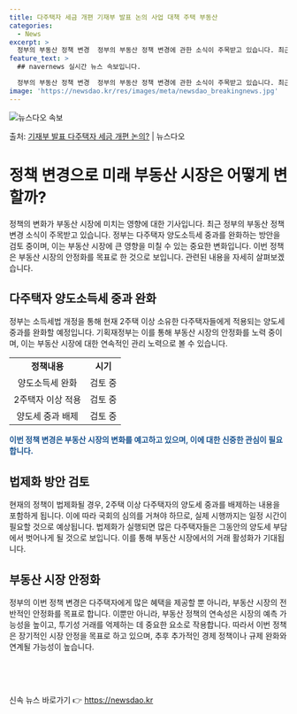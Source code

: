 ```yaml
---
title: 다주택자 세금 개편 기재부 발표 논의 사업 대책 주택 부동산
categories:
  - News
excerpt: >
  정부의 부동산 정책 변경  정부의 부동산 정책 변경에 관한 소식이 주목받고 있습니다. 최근 정부는 다주택자 …
feature_text: >
  ## navernews 실시간 뉴스 속보입니다.

  정부의 부동산 정책 변경  정부의 부동산 정책 변경에 관한 소식이 주목받고 있습니다. 최근 정부는 다주택자 …
image: 'https://newsdao.kr/res/images/meta/newsdao_breakingnews.jpg'
---
```


![뉴스다오 속보](https://newsdao.kr/res/images/meta/newsdao_breakingnews.jpg)

<p>출처: <a href="https://newsdao.kr/4043" rel="dofollow">기재부 발표 다주택자 세금 개편 논의?</a> | 뉴스다오</p>

<h1>정책 변경으로 미래 부동산 시장은 어떻게 변할까?</h1>
<p data-ke-size="size16">정책의 변화가 부동산 시장에 미치는 영향에 대한 기사입니다. 최근 정부의 부동산 정책 변경 소식이 주목받고 있습니다. 정부는 다주택자 양도소득세 중과를 완화하는 방안을 검토 중이며, 이는 부동산 시장에 큰 영향을 미칠 수 있는 중요한 변화입니다. 이번 정책은 부동산 시장의 안정화를 목표로 한 것으로 보입니다. 관련된 내용을 자세히 살펴보겠습니다.</p>

<h2>다주택자 양도소득세 중과 완화</h2>
<p data-ke-size="size16">정부는 소득세법 개정을 통해 현재 2주택 이상 소유한 다주택자들에게 적용되는 양도세 중과를 완화할 예정입니다. 기획재정부는 이를 통해 부동산 시장의 안정화를 노력 중이며, 이는 부동산 시장에 대한 연속적인 관리 노력으로 볼 수 있습니다.</p>

<table>
	<tr>
		<td style="text-align: center; height: 17px;"><b>정책내용</b></td>
		<td style="text-align: center; height: 17px;"><b>시기</b></td>
	</tr>
	<tr>
		<td style="text-align: center; height: 17px;">양도소득세 완화</td>
		<td style="text-align: center; height: 17px;">검토 중</td>
	</tr>
	<tr>
		<td style="text-align: center; height: 17px;">2주택자 이상 적용</td>
		<td style="text-align: center; height: 17px;">검토 중</td>
	</tr>
	<tr>
		<td style="text-align: center; height: 17px;">양도세 중과 배제</td>
		<td style="text-align: center; height: 17px;">검토 중</td>
	</tr>
</table>

<b><span style="color: #1a5490;">이번 정책 변경은 부동산 시장의 변화를 예고하고 있으며, 이에 대한 신중한 관심이 필요합니다.</span></b>

<h2>법제화 방안 검토</h2>
<p data-ke-size="size16">현재의 정책이 법제화될 경우, 2주택 이상 다주택자의 양도세 중과를 배제하는 내용을 포함하게 됩니다. 이에 따라 국회의 심의를 거쳐야 하므로, 실제 시행까지는 일정 시간이 필요할 것으로 예상됩니다. 법제화가 실행되면 많은 다주택자들은 그동안의 양도세 부담에서 벗어나게 될 것으로 보입니다. 이를 통해 부동산 시장에서의 거래 활성화가 기대됩니다.</p>

<h2>부동산 시장 안정화</h2>
<p data-ke-size="size16">정부의 이번 정책 변경은 다주택자에게 많은 혜택을 제공할 뿐 아니라, 부동산 시장의 전반적인 안정화를 목표로 합니다. 이뿐만 아니라, 부동산 정책의 연속성은 시장의 예측 가능성을 높이고, 투기성 거래를 억제하는 데 중요한 요소로 작용합니다. 따라서 이번 정책은 장기적인 시장 안정을 목표로 하고 있으며, 추후 추가적인 경제 정책이나 규제 완화와 연계될 가능성이 높습니다.</p>

<p data-ke-size="size16">&nbsp;</p>
<p data-ke-size="size16">&nbsp;</p> 

신속 뉴스 바로가기 👉 <a href="https://newsdao.kr" rel="dofollow">https://newsdao.kr</a>


